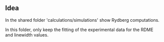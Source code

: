 ## Idea

In the shared folder 'calculations/simulations' show Rydberg computations. 

In this folder, only keep the fitting of the experimental data for the RDME and linewidth values. 